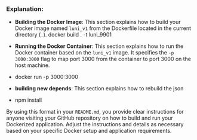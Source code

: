 
### Explanation:

- **Building the Docker Image**: This section explains how to build your Docker image named `luni_v1` from the Dockerfile located in the current directory (`.`).
docker build . -t luni_9901

- **Running the Docker Container**: This section explains how to run the Docker container based on the `luni_v1` image. It specifies the `-p 3000:3000` flag to map port 3000 from the container to port 3000 on the host machine.
- docker run -p 3000:3000

- **building new depends**: This section explains how to rebuild the json
- npm install
  
By using this format in your `README.md`, you provide clear instructions for anyone visiting your GitHub repository on how to build and run your Dockerized application. Adjust the instructions and details as necessary based on your specific Docker setup and application requirements.
